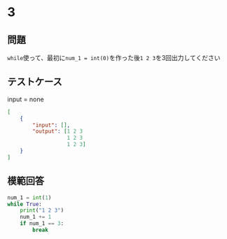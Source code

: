# 3

## 問題

`while`使って、最初に`num_1 = int(0)`を作った後`1 2 3`を3回出力してください

## テストケース
input = none
```json
[
	{
		"input": [],
		"output": [1 2 3
				   1 2 3
				   1 2 3]
	}
]
```

## 模範回答
```python
num_1 = int(1) 
while True:
	print("1 2 3")
	num_1 += 1
	if num_1 == 3:
		break
```